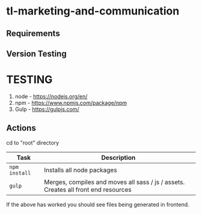# tl-marketing-and-communication

## Requirements 

## Version Testing

# TESTING

1. node - https://nodejs.org/en/
2. npm - https://www.npmjs.com/package/npm
3. Gulp - https://gulpjs.com/

## Actions
cd to "root" directory

|Task|Description|
|----|-----------|
| `npm install` | Installs all node packages |
| `gulp` | Merges, compiles and moves all sass / js / assets. Creates all front end resources |

If the above has worked you should see files being generated in frontend.